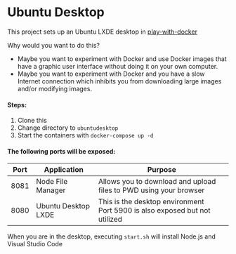 # Ubuntu Desktop

This project sets up an Ubuntu LXDE desktop in [play-with-docker](http://labs.play-with-docker.com/)

Why would you want to do this? 
  * Maybe you want to experiment with Docker and use Docker images that have a graphic user interface without doing it on your own computer.
  * Maybe you want to experiment with Docker and you have a slow Internet connection which inhibits you from downloading large images and/or modifying images.

#### Steps:
1. Clone this
2. Change directory to `ubuntudesktop`
3. Start the containers with `docker-compose up -d`


#### The following ports will be exposed:
|Port|Application|Purpose
|----|-----------|-------
|8081|Node File Manager|Allows you to download and upload files to PWD using your browser
|8080|Ubuntu Desktop LXDE|This is the desktop environment<br/>Port 5900 is also exposed but not utilized


When you are in the desktop, executing `start.sh` will install Node.js and Visual Studio Code
